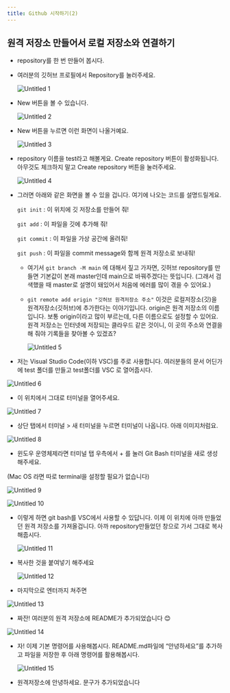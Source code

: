 ```yaml
---
title: Github 시작하기(2)
---
```


## 원격 저장소 만들어서 로컬 저장소와 연결하기

- repository를 한 번 만들어 봅시다.
- 여러분의 깃허브 프로필에서 Repository를 눌러주세요.
    
    ![Untitled 1](https://user-images.githubusercontent.com/81297662/163206117-6c9a9080-0e27-4fa2-819b-e8817cb0df17.png)
    

- New 버튼을 볼 수 있습니다.
    
    
    ![Untitled 2](https://user-images.githubusercontent.com/81297662/163206121-e9cba0d3-4da9-46b2-933c-6d948343a4d6.png)
    

- New 버튼을 누르면 이런 화면이 나올거예요.
    
    ![Untitled 3](https://user-images.githubusercontent.com/81297662/163206125-a363500d-a0cc-4f8a-b958-97c16fca3222.png)
    

- repository 이름을 test라고 해볼게요. Create repository 버튼이 활성화됩니다. 아무것도 체크하지 말고 Create repository 버튼을 눌러주세요.
    
    ![Untitled 4](https://user-images.githubusercontent.com/81297662/163206128-54f8d16c-6263-4862-bed8-47a1f102546d.png)
    

- 그러면 아래와 같은 화면을 볼 수 있을 겁니다. 여기에 나오는 코드를 설명드릴게요.
    
    `git init` : 이 위치에 깃 저장소를 만들어 줘!
    
     `git add` : 이 파일을 깃에 추가해 줘!
    
     `git commit` : 이 파일을 가상 공간에 올려줘!
    
     `git push` :  이 파일을 commit message와 함께 원격 저장소로 보내줘!
    
    - 여기서 `git branch -M main` 에 대해서 짚고 가자면, 깃허브 repository를 만들면 기본값이 본래 master인데 main으로 바꿔주겠다는 뜻입니다. (그래서 검색했을 때 master로 설명이 돼있어서 처음에 에러를 많이 겪을 수 있어요.)
    - `git remote add origin "깃허브 원격저장소 주소"` 이것은 로컬저장소(깃)을 원격저장소(깃허브)에 추가한다는 이야기입니다. origin은 원격 저장소의 이름입니다. 보통 origin이라고 많이 부르는데, 다른 이름으로도 설정할 수 있어요. 원격 저장소는 인터넷에 저장되는 클라우드 같은 것이니, 이 곳의 주소와 연결을 해 줘야 기록들을 찾아볼 수 있겠죠?
        
        ![Untitled 5](https://user-images.githubusercontent.com/81297662/163206129-afc18e92-e456-4bc1-b91b-1c8fb3b7dbba.png)
        

- 저는 Visual Studio Code(이하 VSC)를 주로 사용합니다. 여러분들의 문서 어딘가에 test 폴더를 만들고 test폴더를  VSC 로 열어줍시다.

![Untitled 6](https://user-images.githubusercontent.com/81297662/163206131-7453886a-567e-4cd7-b044-5308ceb76624.png)

- 이 위치에서 그대로 터미널을 열어주세요.

![Untitled 7](https://user-images.githubusercontent.com/81297662/163206132-0a03e501-ab59-4228-88f7-6adf6f6850f5.png)

- 상단 탭에서 터미널 > 새 터미널을 누르면 터미널이 나옵니다. 아래 이미지처럼요.

![Untitled 8](https://user-images.githubusercontent.com/81297662/163206136-037a6de9-055d-42ed-95d9-9f2a25a5328c.png)


- 윈도우 운영체제라면 터미널 탭 우측에서 + 를 눌러 Git Bash 터미널을 새로 생성해주세요.

(Mac OS 라면 따로 terminal을 설정할 필요가 없습니다)

![Untitled 9](https://user-images.githubusercontent.com/81297662/163206085-44f65412-d65c-46b8-807f-49eb4eda6eb8.png)

![Untitled 10](https://user-images.githubusercontent.com/81297662/163206091-035a1217-ddd2-43fd-9d36-67d4daa91f6e.png)


- 이렇게 하면 git bash를 VSC에서 사용할 수 있답니다. 이제 이 위치에 아까 만들었던 원격 저장소를 가져올겁니다. 아까 repository만들었던 창으로 가서 그대로 복사해줍시다.
    
    ![Untitled 11](https://user-images.githubusercontent.com/81297662/163206093-d7ea7e53-2941-4518-83f6-000b9d725fc4.png)
    

- 복사한 것을 붙여넣기 해주세요
    
    ![Untitled 12](https://user-images.githubusercontent.com/81297662/163206104-0decf7c0-d719-41b7-9774-a67d2cb02219.png)
    

- 마지막으로 엔터까지 쳐주면

![Untitled 13](https://user-images.githubusercontent.com/81297662/163206105-012ec2e4-8f4a-4152-a03e-4e0406ca7fd3.png)

- 짜잔! 여러분의 원격 저장소에 README가 추가되었습니다 😊


![Untitled 14](https://user-images.githubusercontent.com/81297662/163206106-9df1af73-fc7f-4186-9535-04dd75f26404.png)

- 자! 이제 기본 명령어를 사용해봅시다. README.md파일에 “안녕하세요”를 추가하고 파일을 저장한 후 아래 명령어를 활용해봅시다.
    
    
    ![Untitled 15](https://user-images.githubusercontent.com/81297662/163206109-3eea57e2-b289-4f06-8d83-25bbaa57bd40.png)
    

- 원격저장소에 안녕하세요. 문구가 추가되었습니다